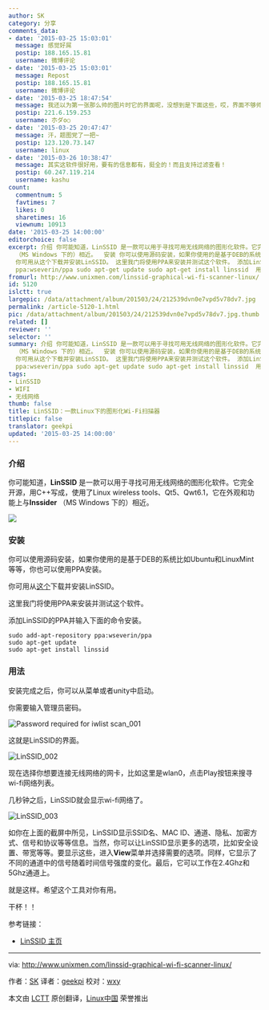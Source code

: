 ```yaml
---
author: SK
category: 分享
comments_data:
- date: '2015-03-25 15:03:01'
  message: 感觉好屌
  postip: 188.165.15.81
  username: 微博评论
- date: '2015-03-25 15:03:01'
  message: Repost
  postip: 188.165.15.81
  username: 微博评论
- date: '2015-03-25 18:47:54'
  message: 我还以为第一张那么帅的图片时它的界面呢，没想到是下面这些，哎，界面不够帅哇
  postip: 221.6.159.253
  username: 朩ダo○
- date: '2015-03-25 20:47:47'
  message: 汗，题图党了一把~
  postip: 123.120.73.147
  username: linux
- date: '2015-03-26 10:38:47'
  message: 其实这软件很好用，要有的信息都有，挺全的！而且支持过滤查看！
  postip: 60.247.119.214
  username: kashu
count:
  commentnum: 5
  favtimes: 7
  likes: 0
  sharetimes: 16
  viewnum: 10913
date: '2015-03-25 14:00:00'
editorchoice: false
excerpt: 介绍 你可能知道，LinSSID 是一款可以用于寻找可用无线网络的图形化软件。它完全开源，用C++写成，使用了Linux wireless tools、Qt5、Qwt6.1，它在外观和功能上与Inssider
  （MS Windows 下的）相近。  安装 你可以使用源码安装，如果你使用的是基于DEB的系统比如Ubuntu和LinuxMint等等，你也可以使用PPA安装。
  你可用从这个下载并安装LinSSID。 这里我门将使用PPA来安装并测试这个软件。 添加LinSSID的PPA并输入下面的命令安装。 sudo add-apt-repository
  ppa:wseverin/ppa sudo apt-get update sudo apt-get install linssid  用法 安装
fromurl: http://www.unixmen.com/linssid-graphical-wi-fi-scanner-linux/
id: 5120
islctt: true
largepic: /data/attachment/album/201503/24/212539dvn0e7vpd5v78dv7.jpg
permalink: /article-5120-1.html
pic: /data/attachment/album/201503/24/212539dvn0e7vpd5v78dv7.jpg.thumb.jpg
related: []
reviewer: ''
selector: ''
summary: 介绍 你可能知道，LinSSID 是一款可以用于寻找可用无线网络的图形化软件。它完全开源，用C++写成，使用了Linux wireless tools、Qt5、Qwt6.1，它在外观和功能上与Inssider
  （MS Windows 下的）相近。  安装 你可以使用源码安装，如果你使用的是基于DEB的系统比如Ubuntu和LinuxMint等等，你也可以使用PPA安装。
  你可用从这个下载并安装LinSSID。 这里我门将使用PPA来安装并测试这个软件。 添加LinSSID的PPA并输入下面的命令安装。 sudo add-apt-repository
  ppa:wseverin/ppa sudo apt-get update sudo apt-get install linssid  用法 安装
tags:
- LinSSID
- WIFI
- 无线网络
thumb: false
title: LinSSID：一款Linux下的图形化Wi-Fi扫描器
titlepic: false
translator: geekpi
updated: '2015-03-25 14:00:00'
---
```


### 介绍


你可能知道，**LinSSID** 是一款可以用于寻找可用无线网络的图形化软件。它完全开源，用C++写成，使用了Linux wireless tools、Qt5、Qwt6.1，它在外观和功能上与**Inssider** （MS Windows 下的）相近。


![](/data/attachment/album/201503/24/212539dvn0e7vpd5v78dv7.jpg)


### 安装


你可以使用源码安装，如果你使用的是基于DEB的系统比如Ubuntu和LinuxMint等等，你也可以使用PPA安装。


你可用从[这个](http://sourceforge.net/projects/linssid/files/)下载并安装LinSSID。


这里我门将使用PPA来安装并测试这个软件。


添加LinSSID的PPA并输入下面的命令安装。



```
sudo add-apt-repository ppa:wseverin/ppa
sudo apt-get update
sudo apt-get install linssid

```

### 用法


安装完成之后，你可以从菜单或者unity中启动。


你需要输入管理员密码。


![Password required for iwlist scan_001](/data/attachment/album/201503/24/212549yel56oecxkikeynz.png)


这就是LinSSID的界面。


![LinSSID_002](/data/attachment/album/201503/24/212554c2zobwbzn1tob3tj.png)


现在选择你想要连接无线网络的网卡，比如这里是wlan0，点击Play按钮来搜寻wi-fi网络列表。


几秒钟之后，LinSSID就会显示wi-fi网络了。


![LinSSID_003](/data/attachment/album/201503/24/212559t101m66x36mmm0y0.png)


如你在上面的截屏中所见，LinSSID显示SSID名、MAC ID、通道、隐私、加密方式、信号和协议等等信息。当然，你可以让LinSSID显示更多的选项，比如安全设置、带宽等等。要显示这些，进入**View**菜单并选择需要的选项。同样，它显示了不同的通道中的信号随着时间信号强度的变化。最后，它可以工作在2.4Ghz和5Ghz通道上。


就是这样。希望这个工具对你有用。


干杯！！


参考链接：


* [LinSSID 主页](http://sourceforge.net/projects/linssid/)




---


via: <http://www.unixmen.com/linssid-graphical-wi-fi-scanner-linux/>


作者：[SK](http://www.unixmen.com/author/sk/) 译者：[geekpi](https://github.com/geekpi) 校对：[wxy](https://github.com/wxy)


本文由 [LCTT](https://github.com/LCTT/TranslateProject) 原创翻译，[Linux中国](http://linux.cn/) 荣誉推出